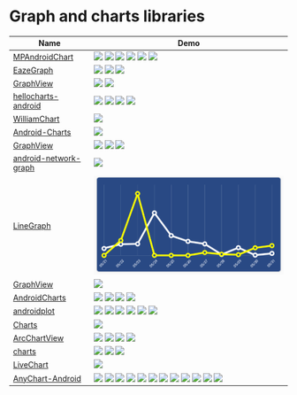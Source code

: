 Graph and charts libraries
======================
Name | Demo
--- | ---
[MPAndroidChart](https://github.com/PhilJay/MPAndroidChart) | <img src="https://camo.githubusercontent.com/782ded242133f98db56004fc94401570b8749620/68747470733a2f2f7261772e6769746875622e636f6d2f5068696c4a61792f4d50416e64726f696443686172742f6d61737465722f73637265656e73686f74732f726164617263686172742e706e67" width="49%"> <img src="https://camo.githubusercontent.com/7e8a4a3c938c21d032d44d999edd781b6e146f2a/68747470733a2f2f7261772e6769746875622e636f6d2f5068696c4a61792f4d50416e64726f696443686172742f6d61737465722f73637265656e73686f74732f73696d706c6564657369676e5f7069656368617274312e706e67" width="49%"> <img src="https://camo.githubusercontent.com/6dbee4e35fde8691e5ac29417583dc8e16608895/68747470733a2f2f7261772e6769746875622e636f6d2f5068696c4a61792f4d50416e64726f696443686172742f6d61737465722f73637265656e73686f74732f63616e646c65737469636b63686172742e706e67" width="49%"> <img src="https://camo.githubusercontent.com/6704c21e680e831c3c07d0bebf2676f5e99a3d41/68747470733a2f2f7261772e6769746875622e636f6d2f5068696c4a61792f4d50416e64726f696443686172742f6d61737465722f73637265656e73686f74732f627562626c6563686172742e706e67" width="49%">  <img src="https://camo.githubusercontent.com/8c1c9cf68af994a1e17690834603c450638cc62c/68747470733a2f2f7261772e6769746875622e636f6d2f5068696c4a61792f4d5043686172742f6d61737465722f73637265656e73686f74732f73696d706c6564657369676e5f6c696e656368617274332e706e67" width="49%"> <img src="https://camo.githubusercontent.com/e29d8d3316203700965cc6cc56e67b779f2845bb/68747470733a2f2f7261772e6769746875622e636f6d2f5068696c4a61792f4d5043686172742f6d61737465722f73637265656e73686f74732f636f6d62696e65645f63686172742e706e67" width="49%">
[EazeGraph](https://github.com/blackfizz/EazeGraph) | <img src="https://camo.githubusercontent.com/b93ca8e4b1d8d29dba19f6f43532bfba8ce6bde3/68747470733a2f2f7261772e6769746875622e636f6d2f626c61636b66697a7a2f45617a6547726170682f6d61737465722f696d61676572792f737461636b65645f6261725f63686172742e706e67" width="49%"> <img src="https://camo.githubusercontent.com/1f36dff07b575c20564b00f05c9cfb3fa42ce501/68747470733a2f2f7261772e6769746875622e636f6d2f626c61636b66697a7a2f45617a6547726170682f6d61737465722f696d61676572792f7069655f63686172742e706e67" width="45%"> <img src="https://camo.githubusercontent.com/a7345fbbfa6fd2cb7150f1334a4fd076c8384d0b/68747470733a2f2f7261772e6769746875622e636f6d2f626c61636b66697a7a2f45617a6547726170682f6d61737465722f696d61676572792f6c696e655f63686172742e706e67" width="49%">
[GraphView](https://github.com/appsthatmatter/GraphView) | <img src="https://raw.githubusercontent.com/jjoe64/GraphView/master/anim.gif" width="99%"> <img src="https://raw.githubusercontent.com/jjoe64/GraphView/master/zooming.gif" width="99%">
[hellocharts-android](https://github.com/lecho/hellocharts-android) | <img src="https://raw.githubusercontent.com/lecho/hellocharts-android/master/screens/scr_dependecy_preview.gif" width="49%"> <img src="https://raw.githubusercontent.com/lecho/hellocharts-android/master/screens/scr-pie1.png" width="49%"> <img src="https://raw.githubusercontent.com/lecho/hellocharts-android/master/screens/scr-bubble1.png" width="49%"> <img src="https://raw.githubusercontent.com/lecho/hellocharts-android/master/screens/scr-combo.png" width="49%">
[WilliamChart](https://github.com/diogobernardino/WilliamChart) | <img src="https://raw.githubusercontent.com/diogobernardino/williamchart/master/art/demo_screenshot.png" width="65%">
[Android-Charts](https://github.com/limccn/Android-Charts) | <img src="https://camo.githubusercontent.com/5c63c0e31494e80c949894cbfba0caeec6bdc59d/687474703a2f2f7777772e6c69646172656e2e636f6d2f636f64652f616e64726f69646368617274732f73637265656e73686f742e706e67">
[GraphView](https://github.com/Team-Blox/GraphView) | <img src="https://raw.githubusercontent.com/Team-Blox/GraphView/master/image/Tree.png"> <img src="https://raw.githubusercontent.com/Team-Blox/GraphView/master/image/Graph.png"> <img src="https://raw.githubusercontent.com/Team-Blox/GraphView/master/image/LayeredGraph.png">
[android-network-graph](https://github.com/Giwi/android-network-graph) | <img src="https://camo.githubusercontent.com/a0666b8927260f48d02c07c2d0bdc5564fee8453/687474703a2f2f692e696d6775722e636f6d2f6b4c71316d51362e706e67"> 
[LineGraph](https://github.com/FarshidRoohi/LineGraph) | <img src="https://raw.githubusercontent.com/FarshidRoohi/LineGraph/master/art/ScreenShot.png">
[GraphView](https://github.com/NsAveek/GraphView) | <img src="https://raw.githubusercontent.com/NsAveek/GraphView/master/app/src/main/res/drawable/sample_graph.png" width="40%">
[AndroidCharts](https://github.com/HackPlan/AndroidCharts) | <img src="https://camo.githubusercontent.com/722c144d8968b61b543451f12c17041e36965533/68747470733a2f2f7261772e6769746875622e636f6d2f64616365722f416e64726f69644368617274732f6d61737465722f7069632f706965322e706e67" width="49%"> <img src="https://camo.githubusercontent.com/452ceb203d82b8aa72e2e30407c92f651124ad45/68747470733a2f2f7261772e6769746875622e636f6d2f64616365722f416e64726f69644368617274732f6d61737465722f7069632f7069652e706e67" width="49%"> <img src="https://camo.githubusercontent.com/c31bda552be6de2de4282feb64e1e93b1398d91a/68747470733a2f2f7261772e6769746875622e636f6d2f64616365722f416e64726f69644368617274732f6d61737465722f7069632f6c696e652e706e67" width="49%"> <img src="https://camo.githubusercontent.com/85b2bcea8053edccd7a7cf57e9ca222e8eabefc8/68747470733a2f2f7261772e6769746875622e636f6d2f64616365722f416e64726f69644368617274732f6d61737465722f7069632f6261722e706e67" width="49%">
[androidplot](https://github.com/halfhp/androidplot) | <img src="https://raw.githubusercontent.com/halfhp/androidplot/master/docs/images/screens/bubble_vert.png" width ="32%"> <img src="https://raw.githubusercontent.com/halfhp/androidplot/master/docs/images/screens/step_vert.png" width ="32%"> <img src="https://raw.githubusercontent.com/halfhp/androidplot/master/docs/images/screens/scatter_vert.png" width ="32%"> <img src="https://raw.githubusercontent.com/halfhp/androidplot/master/docs/images/screens/pie_vert.png" width ="32%"> <img src="https://raw.githubusercontent.com/halfhp/androidplot/master/docs/images/screens/candlestick_vert.png" width ="32%"> <img src="https://raw.githubusercontent.com/halfhp/androidplot/master/docs/images/screens/fx_vert.png" width ="32%">
[Charts](https://github.com/frendyxzc/Charts) | <img src="https://camo.githubusercontent.com/d54cd3d7305ad4970242402f1a50bfe8bd869a9f/687474703a2f2f75706c6f61642d696d616765732e6a69616e7368752e696f2f75706c6f61645f696d616765732f363330363737382d326139343964633136616234366132382e6a70673f696d6167654d6f6772322f6175746f2d6f7269656e742f7374726970253743696d61676556696577322f322f772f31323430">
[ArcChartView](https://github.com/imaNNeoFighT/ArcChartView) | <img src="https://raw.githubusercontent.com/imaNNeoFighT/ArcChartView/master/repo_files/images/sample6.gif" width="49%"> <img src="https://raw.githubusercontent.com/imaNNeoFighT/ArcChartView/master/repo_files/images/sample1.gif" width="49%"> <img src="https://raw.githubusercontent.com/imaNNeoFighT/ArcChartView/master/repo_files/images/sample5.gif" width="49%"> <img src="https://raw.githubusercontent.com/imaNNeoFighT/ArcChartView/master/repo_files/images/demoo.gif" width="49%">
[charts](https://github.com/tehras/charts) | <img src="https://raw.githubusercontent.com/tehras/charts/master/assets/line_chart.gif" width="32%"> <img src="https://raw.githubusercontent.com/tehras/charts/master/assets/bar_chart.gif" width="32%"> <img src="https://raw.githubusercontent.com/tehras/charts/master/assets/pie_chart.gif" width="32%">
[LiveChart](https://github.com/Pfuster12/LiveChart) | <img src="https://raw.githubusercontent.com/Pfuster12/LiveChart/master/.sample-images/livechart_sample.png" width="49%">
[AnyChart-Android](https://github.com/AnyChart/AnyChart-Android) | <img src="https://github.com/AnyChart/AnyChart-Android/raw/master/img/area3dchart.png" width="24%"> <img src="https://github.com/AnyChart/AnyChart-Android/raw/master/img/areachart.png" width="24%"> <img src="https://github.com/AnyChart/AnyChart-Android/raw/master/img/bubblechart.png" width="24%"> <img src="https://github.com/AnyChart/AnyChart-Android/raw/master/img/polarchart.png" width="24%"> <img src="https://github.com/AnyChart/AnyChart-Android/raw/master/img/funnelchart.png" width="24%"> <img src="https://github.com/AnyChart/AnyChart-Android/raw/master/img/scatterchart.png" width="24%"> <img src="https://github.com/AnyChart/AnyChart-Android/raw/master/img/venndiagram.png" width="24%"> <img src="https://github.com/AnyChart/AnyChart-Android/raw/master/img/tagcloud.png" width="24%"> <img src="https://github.com/AnyChart/AnyChart-Android/raw/master/img/circulargauge.png" width="24%"> <img src="https://github.com/AnyChart/AnyChart-Android/raw/master/img/choroplethmap.png" width="24%"> <img src="https://github.com/AnyChart/AnyChart-Android/raw/master/img/thermometer.png" width="24%"> <img src="https://github.com/AnyChart/AnyChart-Android/raw/master/img/sunburstchart.png" width="24%">
